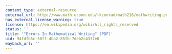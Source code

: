 ```yaml
---
content_type: external-resource
external_url: http://www.math.uconn.edu/~kconrad/math216/mathwriting.pdf
has_external_license_warning: true
license: https://en.wikipedia.org/wiki/All_rights_reserved
status: ''
title: '"Errors In Mathematical Writing" (PDF)'
uid: 94fdfb5c-58ff-4ba2-85fb-7deb2c4337e0
wayback_url: ''
---
```

